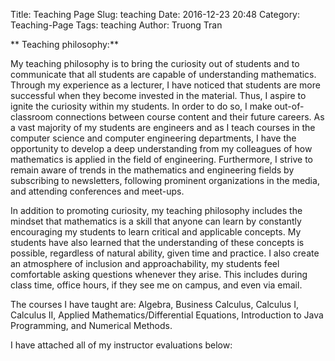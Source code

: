 Title: Teaching Page
Slug: teaching
Date: 2016-12-23 20:48
Category: Teaching-Page
Tags: teaching
Author: Truong Tran

** Teaching philosophy:**  


My teaching philosophy is to bring the curiosity out of students and to communicate that all students are capable of understanding mathematics. Through my experience as a lecturer, I have noticed that students are more successful when they become invested in the material. Thus, I aspire to ignite the curiosity within my students. In order to do so, I make out-of-classroom connections between course content and their future careers. As a vast majority of my students are engineers and as I teach courses in the computer science and computer engineering departments, I have the opportunity to develop a deep understanding from my colleagues of how mathematics is applied in the field of engineering. Furthermore, I strive to remain aware of trends in the mathematics and engineering fields by subscribing to newsletters, following prominent organizations in the media, and attending conferences and meet-ups.  


In addition to promoting curiosity, my teaching philosophy includes the mindset that mathematics is a skill that anyone can learn  by constantly encouraging my students to learn critical and applicable concepts. My students have also learned that the understanding of these concepts is possible, regardless of natural ability, given time and practice. I also create an atmosphere of inclusion and approachability, my students feel comfortable asking questions whenever they arise. This includes during class time, office hours, if they see me on campus, and even via email.


The courses I have taught are: Algebra, Business Calculus, Calculus I, Calculus II, Applied Mathematics/Differential Equations, Introduction to Java Programming, and Numerical Methods.

I have attached all of my instructor evaluations below:

